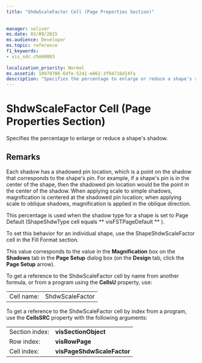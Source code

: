 ```yaml
---
title: "ShdwScaleFactor Cell (Page Properties Section)"
 
 
manager: soliver
ms.date: 03/09/2015
ms.audience: Developer
ms.topic: reference
f1_keywords:
- vis_sdr.chm60083
 
localization_priority: Normal
ms.assetid: 10979706-6dfe-5241-e862-3f94716d14fa
description: "Specifies the percentage to enlarge or reduce a shape's shadow."
---
```


# ShdwScaleFactor Cell (Page Properties Section)

Specifies the percentage to enlarge or reduce a shape's shadow. 
  
## Remarks

Each shadow has a shadowed pin location, which is a point on the shadow that corresponds to the shape's pin. For example, if a shape's pin is in the center of the shape, then the shadowed pin location would be the point in the center of the shadow. When applying scale to simple shadows, magnification is centered at the shadowed pin location; when applying scale to oblique shadows, magnification is applied in the oblique direction. 
  
 This percentage is used when the shadow type for a shape is set to Page Default (ShapeShdwType cell equals ** visFSTPageDefault ** ). 
  
To set this behavior for an individual shape, use the ShapeShdwScaleFactor cell in the Fill Format section.
  
This value corresponds to the value in the **Magnification** box on the **Shadows** tab in the **Page Setup** dialog box (on the **Design** tab, click the **Page Setup** arrow). 
  
To get a reference to the ShdwScaleFactor cell by name from another formula, or from a program using the **CellsU** property, use: 
  
|||
|:-----|:-----|
| Cell name:  <br/> | ShdwScaleFactor  <br/> |
   
To get a reference to the ShdwScaleFactor cell by index from a program, use the **CellsSRC** property with the following arguments: 
  
|||
|:-----|:-----|
| Section index:  <br/> |**visSectionObject** <br/> |
| Row index:  <br/> |**visRowPage** <br/> |
| Cell index:  <br/> |**visPageShdwScaleFactor** <br/> |
   

